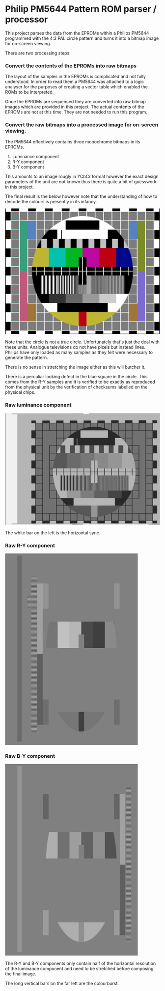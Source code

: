 # Philip PM5644 Pattern ROM parser / processor

This project parses the data from the EPROMs within a Philips PM5644 programmed with the 4:3 PAL circle pattern and turns it into a bitmap image for on-screen viewing.

There are two processing steps:

### Convert the contents of the EPROMs into raw bitmaps

The layout of the samples in the EPROMs is complicated and not fully understood. In order to read them a PM5644 was attached to a logic analyser for the purposes of creating a vector table which enabled the ROMs to be interpreted.

Once the EPROMs are sequenced they are converted into raw bitmap images which are provided in this project. The actual contents of the EPROMs are not at this time. They are not needed to run this program.

### Convert the raw bitmaps into a processed image for on-screen viewing.

The PM5644 effectively contains three monochrome bitmaps in its EPROMs.

1) Luminance component
2) R-Y component
3) B-Y component

This amounts to an image rougly in YCbCr format however the exact design parameters of the unit are not known thus there is quite a bit of guesswork in this project.

The final result is the below however note that the understanding of how to decode the colours is presently in its infancy.

![Composite image](https://github.com/inaxeon/Pm5644RomParser/blob/main/Pm5644RomParser/Samples/PM5644_Composite.png)

Note that the circle is not a true circle. Unfortunately that's just the deal with these units. Analogue televisions do not have pixels but instead lines. Philips have only loaded as many samples as they felt were necessary to generate the pattern.

There is no sense in stretching the image either as this will butcher it.

There is a perculiar looking defect in the blue square in the circle. This comes from the R-Y samples and it is verified to be exactly as reproduced from the physical unit by the verification of checksums labelled on the physical chips.

### Raw luminance component

![Luminance](https://github.com/inaxeon/Pm5644RomParser/blob/main/Pm5644RomParser/Resources/PM5644_Luma_Original.png)

The white bar on the left is the horizontal sync.

### Raw R-Y component

![R-Y](https://github.com/inaxeon/Pm5644RomParser/blob/main/Pm5644RomParser/Resources/PM5644_RminusY_Original.png)

### Raw B-Y component

![B-Y](https://github.com/inaxeon/Pm5644RomParser/blob/main/Pm5644RomParser/Resources/PM5644_BminusY_Original.png)

The R-Y and B-Y components only contain half of the horizontal resolution of the luminance component and need to be stretched before composing the final image.

The long vertical bars on the far left are the colourburst.

